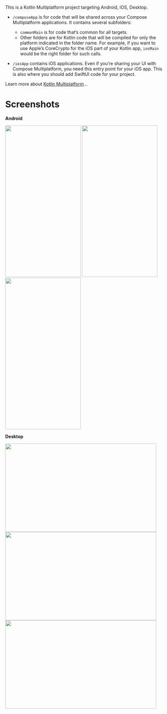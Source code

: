 This is a Kotlin Multiplatform project targeting Android, iOS, Desktop.

* `/composeApp` is for code that will be shared across your Compose Multiplatform applications.
  It contains several subfolders:
  - `commonMain` is for code that’s common for all targets.
  - Other folders are for Kotlin code that will be compiled for only the platform indicated in the folder name.
    For example, if you want to use Apple’s CoreCrypto for the iOS part of your Kotlin app,
    `iosMain` would be the right folder for such calls.

* `/iosApp` contains iOS applications. Even if you’re sharing your UI with Compose Multiplatform, 
  you need this entry point for your iOS app. This is also where you should add SwiftUI code for your project.


Learn more about [Kotlin Multiplatform](https://www.jetbrains.com/help/kotlin-multiplatform-dev/get-started.html)…

# Screenshots
**Android**

<img src = "https://github.com/user-attachments/assets/a6bd8803-9cc8-4810-9a55-e7d962a17ab2" width="240" height="480"/> <img src = "https://github.com/user-attachments/assets/71985c85-060b-44c0-9b6b-03cde782c76d" width="240" height="480"/>
<img src = "https://github.com/user-attachments/assets/d09efaf6-1c07-4158-9224-a645767da675" width="240" height="480"/> 

**Desktop**

<img src = "https://github.com/user-attachments/assets/3b3ccab5-2a89-48bb-82ac-8230a80369c9" width="480" height="280"/> <img src = "https://github.com/user-attachments/assets/922546d0-01c4-4f29-a479-ed64ba2e7aa0" width="480" height="280"/>
<img src = "https://github.com/user-attachments/assets/fee0562b-00af-4eba-86fa-ada78c16b316" width="480" height="280"/> 
